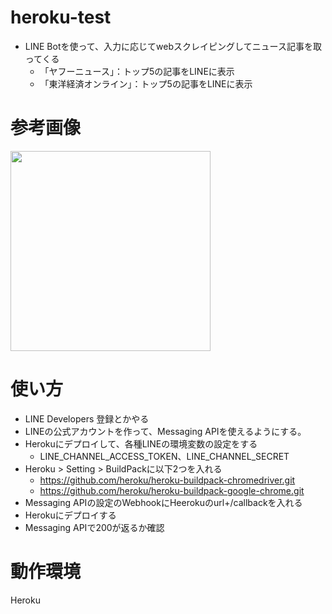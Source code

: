 # heroku-test
- LINE Botを使って、入力に応じてwebスクレイピングしてニュース記事を取ってくる
  - 「ヤフーニュース」：トップ5の記事をLINEに表示
  - 「東洋経済オンライン」：トップ5の記事をLINEに表示

# 参考画像
<!-- ![line](https://user-images.githubusercontent.com/34742328/172427140-3546a390-6ae4-4117-a302-4acbeafe6f07.jpg) -->
<img src="https://user-images.githubusercontent.com/34742328/172427140-3546a390-6ae4-4117-a302-4acbeafe6f07.jpg"  width="320px">

# 使い方
- LINE Developers 登録とかやる
- LINEの公式アカウントを作って、Messaging APIを使えるようにする。
- Herokuにデプロイして、各種LINEの環境変数の設定をする
  - LINE_CHANNEL_ACCESS_TOKEN、LINE_CHANNEL_SECRET
- Heroku > Setting > BuildPackに以下2つを入れる
  - https://github.com/heroku/heroku-buildpack-chromedriver.git
  - https://github.com/heroku/heroku-buildpack-google-chrome.git
- Messaging APIの設定のWebhookにHeerokuのurl+/callbackを入れる
- Herokuにデプロイする
- Messaging APIで200が返るか確認

# 動作環境
Heroku

